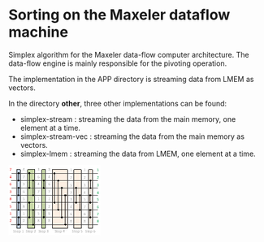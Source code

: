 # Sorting on the Maxeler dataflow machine




Simplex algorithm for the Maxeler data-flow computer architecture. The data-flow engine is mainly responsible for the pivoting operation.

The implementation in the APP directory is streaming data from LMEM as vectors.

In the directory **other**, three other implementations can be found:
 - simplex-stream : streaming the data from the main memory, one element at a time.
 - simplex-stream-vec : streaming the data from the main memory as vectors.
 - simplex-lmem : streaming the data from LMEM, one element at a time.
 
![LPLogo](DOCS/Bitonic8.png)